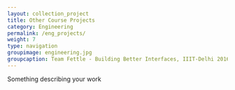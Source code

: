 ```yaml
---
layout: collection_project
title: Other Course Projects
category: Engineering
permalink: /eng_projects/
weight: 7
type: navigation
groupimage: engineering.jpg
groupcaption: Team Fettle - Building Better Interfaces, IIIT-Delhi 2016
---
```

Something describing your work